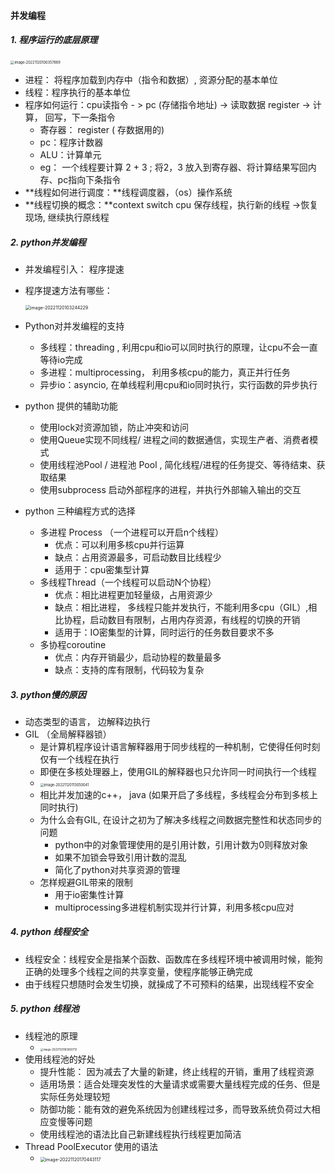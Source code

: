 #### 并发编程

##### 1. 程序运行的底层原理

<img src="/Users/wangcx/Library/Application Support/typora-user-images/image-20221120100357869.png" alt="image-20221120100357869" style="zoom:40%;" />

* 进程： 将程序加载到内存中（指令和数据）, 资源分配的基本单位
* 线程：程序执行的基本单位
* 程序如何运行：cpu读指令 - > pc (存储指令地址) -> 读取数据 register -> 计算， 回写，下一条指令
  * 寄存器： register ( 存数据用的)
  * pc：程序计数器
  * ALU：计算单元
  * eg： 一个线程要计算 2 + 3 ;  将2，3 放入到寄存器、将计算结果写回内存、pc指向下条指令
* **线程如何进行调度：**线程调度器，（os）操作系统
* **线程切换的概念：**context switch cpu 保存线程，执行新的线程 ->恢复现场, 继续执行原线程

##### 2. python并发编程

* 并发编程引入： 程序提速

* 程序提速方法有哪些：

  <img src="/Users/wangcx/Library/Application Support/typora-user-images/image-20221120103244229.png" alt="image-20221120103244229" style="zoom:50%;" />

* Python对并发编程的支持

  * 多线程：threading , 利用cpu和io可以同时执行的原理，让cpu不会一直等待io完成
  * 多进程：multiprocessing， 利用多核cpu的能力，真正并行任务
  * 异步io：asyncio, 在单线程利用cpu和io同时执行，实行函数的异步执行

* python 提供的辅助功能

  * 使用lock对资源加锁，防止冲突和访问
  * 使用Queue实现不同线程/ 进程之间的数据通信，实现生产者、消费者模式
  * 使用线程池Pool / 进程池 Pool , 简化线程/进程的任务提交、等待结束、获取结果
  * 使用subprocess 启动外部程序的进程，并执行外部输入输出的交互

* python 三种编程方式的选择

  * 多进程 Process （一个进程可以开启n个线程）
    * 优点：可以利用多核cpu并行运算
    * 缺点：占用资源最多，可启动数目比线程少
    * 适用于：cpu密集型计算
  * 多线程Thread（一个线程可以启动N个协程）
    * 优点：相比进程更加轻量级，占用资源少
    * 缺点：相比进程， 多线程只能并发执行，不能利用多cpu（GIL）,相比协程，启动数目有限制，占用内存资源，有线程的切换的开销
    * 适用于：IO密集型的计算，同时运行的任务数目要求不多
  * 多协程coroutine
    * 优点：内存开销最少，启动协程的数量最多
    * 缺点：支持的库有限制，代码较为复杂

##### 3. python慢的原因

* 动态类型的语言， 边解释边执行
* GIL （全局解释器锁）
  * 是计算机程序设计语言解释器用于同步线程的一种机制，它使得任何时刻仅有一个线程在执行
  * 即便在多核处理器上，使用GIL的解释器也只允许同一时间执行一个线程
  * <img src="/Users/wangcx/Library/Application Support/typora-user-images/image-20221120113050041.png" alt="image-20221120113050041" style="zoom:40%;" />
  * 相比并发加速的c++， java (如果开启了多线程，多线程会分布到多核上同时执行)
  * 为什么会有GIL,  在设计之初为了解决多线程之间数据完整性和状态同步的问题
    * python中的对象管理使用的是引用计数，引用计数为0则释放对象
    * 如果不加锁会导致引用计数的混乱
    * 简化了python对共享资源的管理
  * 怎样规避GIL带来的限制
    * 用于io密集性计算
    * multiprocessing多进程机制实现并行计算，利用多核cpu应对

##### 4. python 线程安全

* 线程安全：线程安全是指某个函数、函数库在多线程环境中被调用时候，能狗正确的处理多个线程之间的共享变量，使程序能够正确完成
* 由于线程只想随时会发生切换，就操成了不可预料的结果，出现线程不安全

##### 5. python 线程池

* 线程池的原理
  * <img src="/Users/wangcx/Library/Application Support/typora-user-images/image-20221120165850713.png" alt="image-20221120165850713" style="zoom:30%;" />
* 使用线程池的好处
  * 提升性能： 因为减去了大量的新建，终止线程的开销，重用了线程资源
  * 适用场景：适合处理突发性的大量请求或需要大量线程完成的任务、但是实际任务处理较短
  * 防御功能：能有效的避免系统因为创建线程过多，而导致系统负荷过大相应变慢等问题
  * 使用线程池的语法比自己新建线程执行线程更加简洁
* Thread PoolExecutor 使用的语法
  * <img src="/Users/wangcx/Library/Application Support/typora-user-images/image-20221120170443117.png" alt="image-20221120170443117" style="zoom:50%;" />